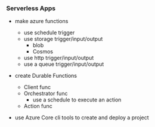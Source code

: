 ### Serverless Apps
- make azure functions
    + use schedule trigger
    + use storage trigger/input/output
        - blob
        - Cosmos
    + use http trigger/input/output
    + use a queue trigger/input/output

- create Durable Functions
    + Client func
    + Orchestrator func
        - use a schedule to execute an action
    + Action func

- use Azure Core cli tools to create and deploy a project
